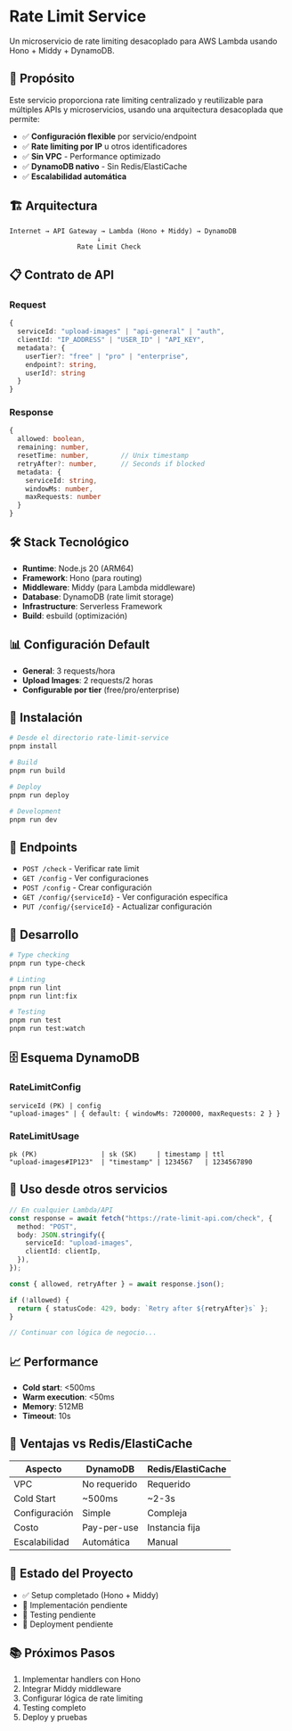 # Rate Limit Service

Un microservicio de rate limiting desacoplado para AWS Lambda usando Hono + Middy + DynamoDB.

## 🎯 **Propósito**

Este servicio proporciona rate limiting centralizado y reutilizable para múltiples APIs y microservicios, usando una arquitectura desacoplada que permite:

- ✅ **Configuración flexible** por servicio/endpoint
- ✅ **Rate limiting por IP** u otros identificadores
- ✅ **Sin VPC** - Performance optimizado
- ✅ **DynamoDB nativo** - Sin Redis/ElastiCache
- ✅ **Escalabilidad automática**

## 🏗️ **Arquitectura**

```
Internet → API Gateway → Lambda (Hono + Middy) → DynamoDB
                      ↓
                 Rate Limit Check
```

## 📋 **Contrato de API**

### Request

```typescript
{
  serviceId: "upload-images" | "api-general" | "auth",
  clientId: "IP_ADDRESS" | "USER_ID" | "API_KEY",
  metadata?: {
    userTier?: "free" | "pro" | "enterprise",
    endpoint?: string,
    userId?: string
  }
}
```

### Response

```typescript
{
  allowed: boolean,
  remaining: number,
  resetTime: number,        // Unix timestamp
  retryAfter?: number,      // Seconds if blocked
  metadata: {
    serviceId: string,
    windowMs: number,
    maxRequests: number
  }
}
```

## 🛠️ **Stack Tecnológico**

- **Runtime**: Node.js 20 (ARM64)
- **Framework**: Hono (para routing)
- **Middleware**: Middy (para Lambda middleware)
- **Database**: DynamoDB (rate limit storage)
- **Infrastructure**: Serverless Framework
- **Build**: esbuild (optimización)

## 📊 **Configuración Default**

- **General**: 3 requests/hora
- **Upload Images**: 2 requests/2 horas
- **Configurable por tier** (free/pro/enterprise)

## 🚀 **Instalación**

```bash
# Desde el directorio rate-limit-service
pnpm install

# Build
pnpm run build

# Deploy
pnpm run deploy

# Development
pnpm run dev
```

## 📝 **Endpoints**

- `POST /check` - Verificar rate limit
- `GET /config` - Ver configuraciones
- `POST /config` - Crear configuración
- `GET /config/{serviceId}` - Ver configuración específica
- `PUT /config/{serviceId}` - Actualizar configuración

## 🔧 **Desarrollo**

```bash
# Type checking
pnpm run type-check

# Linting
pnpm run lint
pnpm run lint:fix

# Testing
pnpm run test
pnpm run test:watch
```

## 🗄️ **Esquema DynamoDB**

### RateLimitConfig

```
serviceId (PK) | config
"upload-images" | { default: { windowMs: 7200000, maxRequests: 2 } }
```

### RateLimitUsage

```
pk (PK)                | sk (SK)     | timestamp | ttl
"upload-images#IP123"  | "timestamp" | 1234567   | 1234567890
```

## 🎯 **Uso desde otros servicios**

```typescript
// En cualquier Lambda/API
const response = await fetch("https://rate-limit-api.com/check", {
  method: "POST",
  body: JSON.stringify({
    serviceId: "upload-images",
    clientId: clientIp,
  }),
});

const { allowed, retryAfter } = await response.json();

if (!allowed) {
  return { statusCode: 429, body: `Retry after ${retryAfter}s` };
}

// Continuar con lógica de negocio...
```

## 📈 **Performance**

- **Cold start**: <500ms
- **Warm execution**: <50ms
- **Memory**: 512MB
- **Timeout**: 10s

## 🔄 **Ventajas vs Redis/ElastiCache**

| Aspecto       | DynamoDB     | Redis/ElastiCache |
| ------------- | ------------ | ----------------- |
| VPC           | No requerido | Requerido         |
| Cold Start    | ~500ms       | ~2-3s             |
| Configuración | Simple       | Compleja          |
| Costo         | Pay-per-use  | Instancia fija    |
| Escalabilidad | Automática   | Manual            |

## 🚦 **Estado del Proyecto**

- ✅ Setup completado (Hono + Middy)
- 🔲 Implementación pendiente
- 🔲 Testing pendiente
- 🔲 Deployment pendiente

## 📚 **Próximos Pasos**

1. Implementar handlers con Hono
2. Integrar Middy middleware
3. Configurar lógica de rate limiting
4. Testing completo
5. Deploy y pruebas
